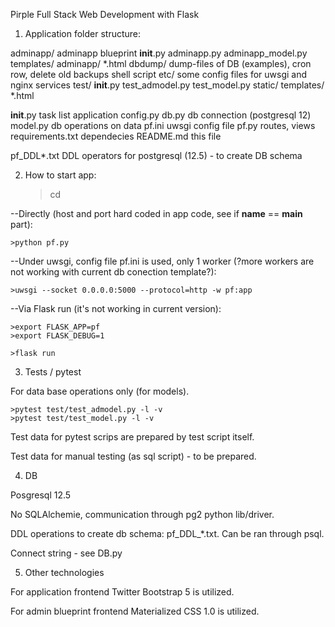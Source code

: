 Pirple Full Stack Web Development with Flask 

1. Application folder structure:

adminapp/               adminapp blueprint
    __init__.py
    adminapp.py
    adminapp_model.py
    templates/
        adminapp/
            *.html
dbdump/                 dump-files of DB (examples), cron row, delete old backups shell script
etc/                    some config files for uwsgi and nginx services
test/
    __init__.py
    test_admodel.py
    test_model.py
static/
templates/
    *.html

__init__.py             task list application
config.py
db.py                   db connection (postgresql 12)
model.py                db operations on data
pf.ini                  uwsgi config file
pf.py                   routes, views
requirements.txt        dependecies
README.md               this file

pf_DDL*.txt DDL operators for postgresql (12.5) - to create DB schema


2. How to start app:

    >cd <app folder>

--Directly (host and port hard coded in app code, see if __name__ == __main__ part):

    >python pf.py

--Under uwsgi, config file pf.ini is used, only 1 worker (?more workers are not working with current db conection template?):

    >uwsgi --socket 0.0.0.0:5000 --protocol=http -w pf:app

--Via Flask run (it's not working in current version):

    >export FLASK_APP=pf
    >export FLASK_DEBUG=1

    >flask run


3. Tests / pytest

For data base operations only (for models).

    >pytest test/test_admodel.py -l -v
    >pytest test/test_model.py -l -v

Test data for pytest scrips are prepared by test script itself.

Test data for manual testing (as sql script) - to be prepared.

4. DB 

Posgresql 12.5

No SQLAlchemie, communication through pg2 python lib/driver.

DDL operations to create db schema: pf_DDL_*.txt.
Can be ran through psql.

Connect string - see DB.py


5. Other technologies

For application frontend Twitter Bootstrap 5 is utilized.

For admin blueprint frontend Materialized CSS 1.0 is utilized.





